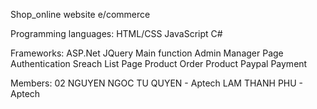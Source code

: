 Shop_online
website e/commerce

Programming languages:
HTML/CSS
JavaScript
C#

Frameworks:
ASP.Net
JQuery
Main function
Admin Manager Page
Authentication
Sreach
List Page Product
Order Product
Paypal Payment

Members: 02
NGUYEN NGOC TU QUYEN - Aptech
LAM THANH PHU - Aptech

